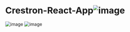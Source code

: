 # Crestron-React-App![image](https://github.com/rbaraku/Crestron-React-App/assets/93126144/2ccecbc9-5236-4987-9d96-5981b45065fd)
![image](https://github.com/rbaraku/Crestron-React-App/assets/93126144/2b883a02-a86f-4a6f-896b-f8ec55c2f5d1)
![image](https://github.com/rbaraku/Crestron-React-App/assets/93126144/4710e6fd-ba68-4141-b0d5-53b9f7b38bd4)




